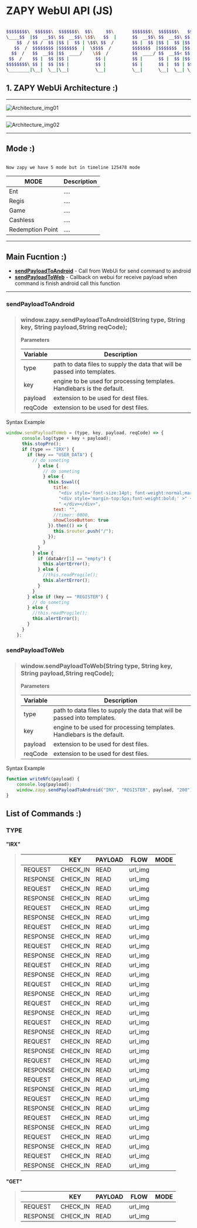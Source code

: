 # ZAPY WebUI API (JS)

```bash

$$$$$$$$\  $$$$$$\  $$$$$$$\  $$\     $$\       $$$$$$$\  $$$$$$$\   $$$$$$\     $$$$$\ $$$$$$$$\  $$$$$$\  $$$$$$$$\ 
\____$$  |$$  __$$\ $$  __$$\ \$$\   $$  |      $$  __$$\ $$  __$$\ $$  __$$\    \__$$ |$$  _____|$$  __$$\ \__$$  __|
    $$  / $$ /  $$ |$$ |  $$ | \$$\ $$  /       $$ |  $$ |$$ |  $$ |$$ /  $$ |      $$ |$$ |      $$ /  \__|   $$ |   
   $$  /  $$$$$$$$ |$$$$$$$  |  \$$$$  /        $$$$$$$  |$$$$$$$  |$$ |  $$ |      $$ |$$$$$\    $$ |         $$ |   
  $$  /   $$  __$$ |$$  ____/    \$$  /         $$  ____/ $$  __$$< $$ |  $$ |$$\   $$ |$$  __|   $$ |         $$ |   
 $$  /    $$ |  $$ |$$ |          $$ |          $$ |      $$ |  $$ |$$ |  $$ |$$ |  $$ |$$ |      $$ |  $$\    $$ |   
$$$$$$$$\ $$ |  $$ |$$ |          $$ |          $$ |      $$ |  $$ | $$$$$$  |\$$$$$$  |$$$$$$$$\ \$$$$$$  |   $$ |   
\________|\__|  \__|\__|          \__|          \__|      \__|  \__| \______/  \______/ \________| \______/    \__|   
```

## 1. ZAPY WebUi Architecture :)

---

![Architecture_img01](https://s3-ap-southeast-1.amazonaws.com/resource.zapy.io/ZAP+client+Arc.png
"Android_and_Webui_Architecture_img01")

---

![Architecture_img02](https://s3-ap-southeast-1.amazonaws.com/resource.zapy.io/ZAP+client+Arc2.png
"Webui_Architecture_img02")

---

## Mode :)

```bash

Now zapy we have 5 mode but in timeline 125478 mode

```

| MODE | Description |
| ------ | ----------- |
| Ent   | .... |
| Regis | .... |
| Game    | .... |
| Cashless    | .... |
| Redemption Point    | .... |
---

## Main Fucntion :)

- __[sendPayloadToAndroid](#sendPayloadToAndroid)__ - Call from WebUi for send command to android
- __[sendPayloadToWeb](#sendPayloadToWeb)__ - Callback on webui for receive payload when command is finish android call this function

---

### sendPayloadToAndroid

> ### window.zapy.sendPayloadToAndroid(String type, String key, String payload,String reqCode);
>
> **Parameters**
>
>| Variable | Description |
>| ------ | ----------- |
>| type   | path to data files to supply the data that will be passed into templates. |
>| key | engine to be used for processing templates. Handlebars is the default. |
>| payload    | extension to be used for dest files. |
>| reqCode    | extension to be used for dest files. |
Syntax Example

``` js
window.sendPayloadToWeb = (type, key, payload, reqCode) => {
      console.log(type + key + payload);
      this.stopPro();
      if (type == "IRX") {
        if (key == "USER_DATA") {
          // do someting
            } else {
              // do someting
              } else {
                this.$swal({
                  title:
                    "<div style='font-size:14pt; font-weight:normal;margin-top:10px;'  >Please try the other areas to complete all 400 points and receive your gift" +
                    "<div style='margin-top:5px;font-weight:bold;' >" +
                    " </div></div>",
                  text: "",
                  //timer: 8000,
                  showCloseButton: true
                }).then(() => {
                  this.$router.push("/");
                });
              }
            }
          } else {
            if (dataArr[1] == "empty") {
              this.alertError();
            } else {
              //this.readProgile();
              this.alertError();
            }
          }
        } else if (key == "REGISTER") {
          // do someting
        } else {
          //this.readProgile();
          this.alertError();
        }
      }
    };
```

### sendPayloadToWeb

> ### window.sendPayloadToWeb(String type, String key, String payload,String reqCode);
>
> **Parameters**
>
>| Variable | Description |
>| ------ | ----------- |
>| type   | path to data files to supply the data that will be passed into templates. |
>| key | engine to be used for processing templates. Handlebars is the default. |
>| payload    | extension to be used for dest files. |
>| reqCode    | extension to be used for dest files. |
Syntax Example

```js
function writeNfc(payload) {
    console.log(payload);
    window.zapy.sendPayloadToAndroid("IRX", "REGISTER", payload, "200"); // window.zapy.sendPayloadToAndroid("IRX", "CHECK_OUT", "")
}
```

## List of Commands :)

### TYPE

#### "IRX"

>|          | KEY      | PAYLOAD | FLOW    |    MODE    |
>|----------|----------|---------|---------|------------|
>| REQUEST  | CHECK_IN | READ    | url_img |            |
>| RESPONSE | CHECK_IN | READ    | url_img |            |
>| REQUEST  | CHECK_IN | READ    | url_img |            |
>| RESPONSE | CHECK_IN | READ    | url_img |            |
>| REQUEST  | CHECK_IN | READ    | url_img |            |
>| RESPONSE | CHECK_IN | READ    | url_img |            |
>| REQUEST  | CHECK_IN | READ    | url_img |            |
>| RESPONSE | CHECK_IN | READ    | url_img |            |
>| REQUEST  | CHECK_IN | READ    | url_img |            |
>| RESPONSE | CHECK_IN | READ    | url_img |            |
>| REQUEST  | CHECK_IN | READ    | url_img |            |
>| RESPONSE | CHECK_IN | READ    | url_img |            |
>| REQUEST  | CHECK_IN | READ    | url_img |            |
>| RESPONSE | CHECK_IN | READ    | url_img |            |
>| REQUEST  | CHECK_IN | READ    | url_img |            |
>| RESPONSE | CHECK_IN | READ    | url_img |            |
>| REQUEST  | CHECK_IN | READ    | url_img |            |
>| RESPONSE | CHECK_IN | READ    | url_img |            |
>| REQUEST  | CHECK_IN | READ    | url_img |            |
>| RESPONSE | CHECK_IN | READ    | url_img |            |
>| REQUEST  | CHECK_IN | READ    | url_img |            |
>| RESPONSE | CHECK_IN | READ    | url_img |            |
>| REQUEST  | CHECK_IN | READ    | url_img |            |
>| RESPONSE | CHECK_IN | READ    | url_img |            |
>| REQUEST  | CHECK_IN | READ    | url_img |            |
>| RESPONSE | CHECK_IN | READ    | url_img |            |
>| REQUEST  | CHECK_IN | READ    | url_img |            |
>| RESPONSE | CHECK_IN | READ    | url_img |            |
>| REQUEST  | CHECK_IN | READ    | url_img |            |
>| RESPONSE | CHECK_IN | READ    | url_img |            |
>| REQUEST  | CHECK_IN | READ    | url_img |            |
>| RESPONSE | CHECK_IN | READ    | url_img |            |

#### "GET"

>|          | KEY      | PAYLOAD | FLOW    |    MODE    |
>|----------|----------|---------|---------|------------|
>| REQUEST  | CHECK_IN | READ    | url_img |            |
>| RESPONSE | CHECK_IN | READ    | url_img |            |

